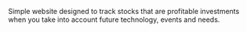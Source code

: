 
Simple website designed to track stocks that are profitable investments when you take into account future technology, events and needs.
